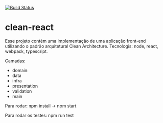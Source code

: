 [![Build Status](https://app.travis-ci.com/crejaneogomes/clean-react.svg?branch=main)](https://app.travis-ci.com/crejaneogomes/clean-react)
# clean-react

Esse projeto contém uma implementação de uma aplicação front-end utilizando o padrão arquitetural Clean Architecture.
Tecnologis: node, react, webpack, typescript.

Camadas:
- domain
- data
- infra
- presentation
- validation
- main

Para rodar: npm install -> npm start

Para rodar os testes: npm run test


